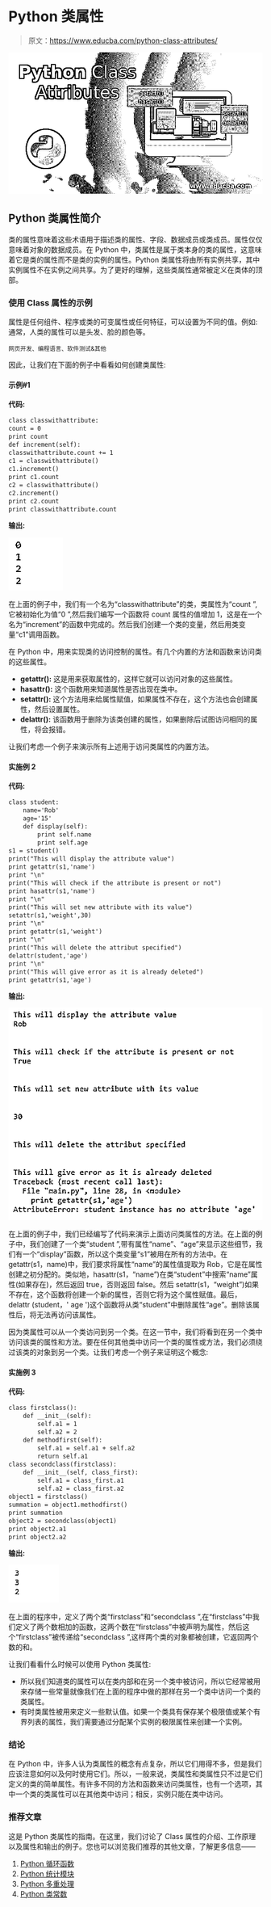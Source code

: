 # Python 类属性

> 原文：<https://www.educba.com/python-class-attributes/>

![Python Class Attributes](img/285a575e5efcf331ab4bcf4d3e0ff0a7.png)



## Python 类属性简介

类的属性意味着这些术语用于描述类的属性、字段、数据成员或类成员。属性仅仅意味着对象的数据成员。在 Python 中，类属性是属于类本身的类的属性，这意味着它是类的属性而不是类的实例的属性。Python 类属性将由所有实例共享，其中实例属性不在实例之间共享。为了更好的理解，这些类属性通常被定义在类体的顶部。

### 使用 Class 属性的示例

属性是任何组件、程序或类的可变属性或任何特征，可以设置为不同的值。例如:通常，人类的属性可以是头发、脸的颜色等。

<small>网页开发、编程语言、软件测试&其他</small>

因此，让我们在下面的例子中看看如何创建类属性:

#### 示例#1

**代码:**

```
class classwithattribute:
count = 0
print count
def increment(self):
classwithattribute.count += 1
c1 = classwithattribute()
c1.increment()
print c1.count
c2 = classwithattribute()
c2.increment()
print c2.count
print classwithattribute.count
```

**输出:**

![Python Class Attributes- example1](img/14a009d786d1335745a26e4e7368b472.png)



在上面的例子中，我们有一个名为“classwithattribute”的类，类属性为“count ”,它被初始化为值“0 ”,然后我们编写一个函数将 count 属性的值增加 1，这是在一个名为“increment”的函数中完成的。然后我们创建一个类的变量，然后用类变量“c1”调用函数。

在 Python 中，用来实现类的访问控制的属性。有几个内置的方法和函数来访问类的这些属性。

*   **getattr():** 这是用来获取属性的，这样它就可以访问对象的这些属性。
*   **hasattr():** 这个函数用来知道属性是否出现在类中。
*   **setattr():** 这个方法用来给属性赋值，如果属性不存在，这个方法也会创建属性，然后设置属性。
*   **delattr():** 该函数用于删除为该类创建的属性，如果删除后试图访问相同的属性，将会报错。

让我们考虑一个例子来演示所有上述用于访问类属性的内置方法。

#### 实施例 2

**代码:**

```
class student: 
    name='Rob'
    age='15'
    def display(self): 
        print self.name 
        print self.age 
s1 = student() 
print("This will display the attribute value")
print getattr(s1,'name') 
print "\n"  
print("This will check if the attribute is present or not")
print hasattr(s1,'name') 
print "\n"
print("This will set new attribute with its value")  
setattr(s1,'weight',30) 
print "\n"
print getattr(s1,'weight')
print "\n" 
print("This will delete the attribut specified")
delattr(student,'age') 
print "\n"
print("This will give error as it is already deleted")
print getattr(s1,'age')
```

**输出:**

![Python Class Attributes- example2](img/17e23aa115490a0ed292223ce4dde6fc.png)



在上面的例子中，我们已经编写了代码来演示上面访问类属性的方法。在上面的例子中，我们创建了一个类“student ”,带有属性“name”、“age”来显示这些细节，我们有一个“display”函数，所以这个类变量“s1”被用在所有的方法中。在 getattr(s1，name)中，我们要求将属性“name”的属性值提取为 Rob，它是在属性创建之初分配的。类似地，hasattr(s1，“name”)在类“student”中搜索“name”属性(如果存在)，然后返回 true，否则返回 false。然后 setattr(s1，“weight”)如果不存在，这个函数将创建一个新的属性，否则它将为这个属性赋值。最后，delattr (student，' age ')这个函数将从类“student”中删除属性“age”。删除该属性后，将无法再访问该属性。

因为类属性可以从一个类访问到另一个类。在这一节中，我们将看到在另一个类中访问该类的属性和方法。要在任何其他类中访问一个类的属性或方法，我们必须绕过该类的对象到另一个类。让我们考虑一个例子来证明这个概念:

#### 实施例 3

**代码:**

```
class firstclass(): 
    def __init__(self): 
        self.a1 = 1
        self.a2 = 2  
    def methodfirst(self): 
        self.a1 = self.a1 + self.a2 
        return self.a1   
class secondclass(firstclass): 
    def __init__(self, class_first): 
        self.a1 = class_first.a1 
        self.a2 = class_first.a2  
object1 = firstclass() 
summation = object1.methodfirst()   
print summation  
object2 = secondclass(object1)   
print object2.a1 
print object2.a2 
```

**输出:**

![Python Class Attributes- example3](img/54ee5f41a2429b7fbceb396aacafa27c.png)



在上面的程序中，定义了两个类“firstclass”和“secondclass ”,在“firstclass”中我们定义了两个数相加的函数，这两个数在“firstclass”中被声明为属性，然后这个“firstclass”被传递给“secondclass ”,这样两个类的对象都被创建，它返回两个数的和。

让我们看看什么时候可以使用 Python 类属性:

*   所以我们知道类的属性可以在类内部和在另一个类中被访问，所以它经常被用来存储一些常量就像我们在上面的程序中做的那样在另一个类中访问一个类的类属性。
*   有时类属性被用来定义一些默认值。如果一个类具有保存某个极限值或某个有界列表的属性，我们需要通过分配某个实例的极限属性来创建一个实例。

### 结论

在 Python 中，许多人认为类属性的概念有点复杂，所以它们用得不多，但是我们应该注意如何以及何时使用它们。所以，一般来说，类属性和类属性只不过是它们定义的类的简单属性。有许多不同的方法和函数来访问类属性，也有一个选项，其中一个类的类属性可以在其他类中访问；相反，实例只能在类中访问。

### 推荐文章

这是 Python 类属性的指南。在这里，我们讨论了 Class 属性的介绍、工作原理以及属性和输出的例子。您也可以浏览我们推荐的其他文章，了解更多信息——

1.  [Python 循环函数](https://www.educba.com/python-round-function/)
2.  [Python 统计模块](https://www.educba.com/python-statistics-module/)
3.  [Python 多重处理](https://www.educba.com/python-multiprocessing/)
4.  [Python 类常数](https://www.educba.com/python-class-constants/)





